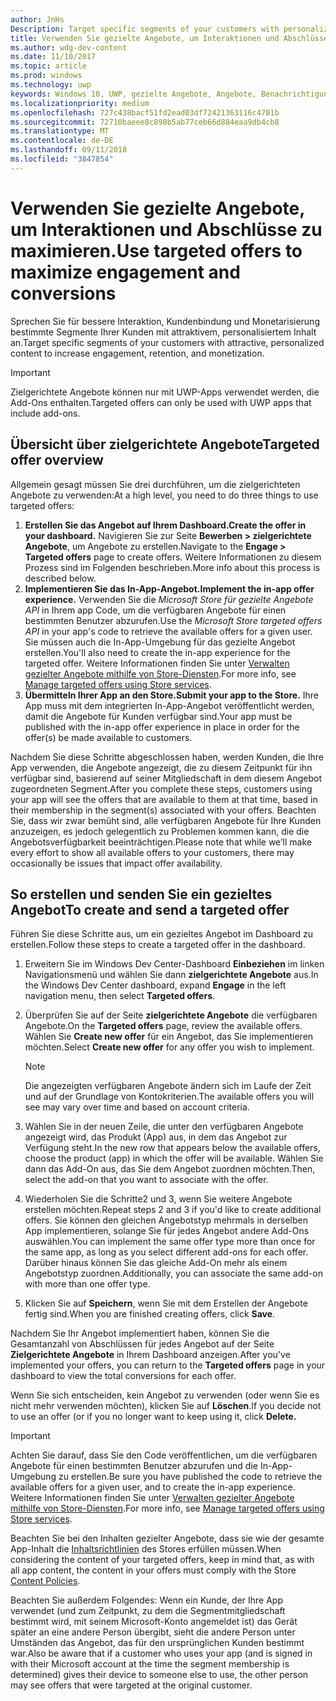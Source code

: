 ```yaml
---
author: JnHs
Description: Target specific segments of your customers with personalized content to increase engagement, retention, and monetization.
title: Verwenden Sie gezielte Angebote, um Interaktionen und Abschlüsse zu maximieren.
ms.author: wdg-dev-content
ms.date: 11/10/2017
ms.topic: article
ms.prod: windows
ms.technology: uwp
keywords: Windows 10, UWP, gezielte Angebote, Angebote, Benachrichtigungen
ms.localizationpriority: medium
ms.openlocfilehash: 727c438bacf51fd2ead03df72421363116c4701b
ms.sourcegitcommit: 72710baeee8c898b5ab77ceb66d884eaa9db4cb8
ms.translationtype: MT
ms.contentlocale: de-DE
ms.lasthandoff: 09/11/2018
ms.locfileid: "3847854"
---
```

# <a name="use-targeted-offers-to-maximize-engagement-and-conversions"></a><span data-ttu-id="89c26-103">Verwenden Sie gezielte Angebote, um Interaktionen und Abschlüsse zu maximieren.</span><span class="sxs-lookup"><span data-stu-id="89c26-103">Use targeted offers to maximize engagement and conversions</span></span>

<span data-ttu-id="89c26-104">Sprechen Sie für bessere Interaktion, Kundenbindung und Monetarisierung bestimmte Segmente Ihrer Kunden mit attraktivem, personalisiertem Inhalt an.</span><span class="sxs-lookup"><span data-stu-id="89c26-104">Target specific segments of your customers with attractive, personalized content to increase engagement, retention, and monetization.</span></span>

> [!IMPORTANT]
> <span data-ttu-id="89c26-105">Zielgerichtete Angebote können nur mit UWP-Apps verwendet werden, die Add-Ons enthalten.</span><span class="sxs-lookup"><span data-stu-id="89c26-105">Targeted offers can only be used with UWP apps that include add-ons.</span></span>

## <a name="targeted-offer-overview"></a><span data-ttu-id="89c26-106">Übersicht über zielgerichtete Angebote</span><span class="sxs-lookup"><span data-stu-id="89c26-106">Targeted offer overview</span></span>

<span data-ttu-id="89c26-107">Allgemein gesagt müssen Sie drei durchführen, um die zielgerichteten Angebote zu verwenden:</span><span class="sxs-lookup"><span data-stu-id="89c26-107">At a high level, you need to do three things to use targeted offers:</span></span>

1. **<span data-ttu-id="89c26-108">Erstellen Sie das Angebot auf Ihrem Dashboard.</span><span class="sxs-lookup"><span data-stu-id="89c26-108">Create the offer in your dashboard.</span></span>** <span data-ttu-id="89c26-109">Navigieren Sie zur Seite **Bewerben > zielgerichtete Angebote**, um Angebote zu erstellen.</span><span class="sxs-lookup"><span data-stu-id="89c26-109">Navigate to the **Engage > Targeted offers** page to create offers.</span></span> <span data-ttu-id="89c26-110">Weitere Informationen zu diesem Prozess sind im Folgenden beschrieben.</span><span class="sxs-lookup"><span data-stu-id="89c26-110">More info about this process is described below.</span></span>
2. **<span data-ttu-id="89c26-111">Implementieren Sie das In-App-Angebot.</span><span class="sxs-lookup"><span data-stu-id="89c26-111">Implement the in-app offer experience.</span></span>** <span data-ttu-id="89c26-112">Verwenden Sie die *Microsoft Store für gezielte Angebote API* in Ihrem app Code, um die verfügbaren Angebote für einen bestimmten Benutzer abzurufen.</span><span class="sxs-lookup"><span data-stu-id="89c26-112">Use the *Microsoft Store targeted offers API* in your app's code to retrieve the available offers for a given user.</span></span> <span data-ttu-id="89c26-113">Sie müssen auch die In-App-Umgebung für das gezielte Angebot erstellen.</span><span class="sxs-lookup"><span data-stu-id="89c26-113">You'll also need to create the in-app experience for the targeted offer.</span></span> <span data-ttu-id="89c26-114">Weitere Informationen finden Sie unter [Verwalten gezielter Angebote mithilfe von Store-Diensten](../monetize/manage-targeted-offers-using-windows-store-services.md).</span><span class="sxs-lookup"><span data-stu-id="89c26-114">For more info, see [Manage targeted offers using Store services](../monetize/manage-targeted-offers-using-windows-store-services.md).</span></span>
3. **<span data-ttu-id="89c26-115">Übermitteln Ihrer App an den Store.</span><span class="sxs-lookup"><span data-stu-id="89c26-115">Submit your app to the Store.</span></span>** <span data-ttu-id="89c26-116">Ihre App muss mit dem integrierten In-App-Angebot veröffentlicht werden, damit die Angebote für Kunden verfügbar sind.</span><span class="sxs-lookup"><span data-stu-id="89c26-116">Your app must be published with the in-app offer experience in place in order for the offer(s) be made available to customers.</span></span>

<span data-ttu-id="89c26-117">Nachdem Sie diese Schritte abgeschlossen haben, werden Kunden, die Ihre App verwenden, die Angebote angezeigt, die zu diesem Zeitpunkt für ihn verfügbar sind, basierend auf seiner Mitgliedschaft in dem diesem Angebot zugeordneten Segment.</span><span class="sxs-lookup"><span data-stu-id="89c26-117">After you complete these steps, customers using your app will see the offers that are available to them at that time, based in their membership in the segment(s) associated with your offers.</span></span> <span data-ttu-id="89c26-118">Beachten Sie, dass wir zwar bemüht sind, alle verfügbaren Angebote für Ihre Kunden anzuzeigen, es jedoch gelegentlich zu Problemen kommen kann, die die Angebotsverfügbarkeit beeinträchtigen.</span><span class="sxs-lookup"><span data-stu-id="89c26-118">Please note that while we’ll make every effort to show all available offers to your customers, there may occasionally be issues that impact offer availability.</span></span>


## <a name="to-create-and-send-a-targeted-offer"></a><span data-ttu-id="89c26-119">So erstellen und senden Sie ein gezieltes Angebot</span><span class="sxs-lookup"><span data-stu-id="89c26-119">To create and send a targeted offer</span></span>

<span data-ttu-id="89c26-120">Führen Sie diese Schritte aus, um ein gezieltes Angebot im Dashboard zu erstellen.</span><span class="sxs-lookup"><span data-stu-id="89c26-120">Follow these steps to create a targeted offer in the dashboard.</span></span>

1.  <span data-ttu-id="89c26-121">Erweitern Sie im Windows Dev Center-Dashboard **Einbeziehen** im linken Navigationsmenü und wählen Sie dann **zielgerichtete Angebote** aus.</span><span class="sxs-lookup"><span data-stu-id="89c26-121">In the Windows Dev Center dashboard, expand **Engage** in the left navigation menu, then select **Targeted offers**.</span></span>
2.  <span data-ttu-id="89c26-122">Überprüfen Sie auf der Seite **zielgerichtete Angebote** die verfügbaren Angebote.</span><span class="sxs-lookup"><span data-stu-id="89c26-122">On the **Targeted offers** page, review the available offers.</span></span> <span data-ttu-id="89c26-123">Wählen Sie **Create new offer** für ein Angebot, das Sie implementieren möchten.</span><span class="sxs-lookup"><span data-stu-id="89c26-123">Select **Create new offer** for any offer you wish to implement.</span></span>

    > [!NOTE]
    > <span data-ttu-id="89c26-124">Die angezeigten verfügbaren Angebote ändern sich im Laufe der Zeit und auf der Grundlage von Kontokriterien.</span><span class="sxs-lookup"><span data-stu-id="89c26-124">The available offers you will see may vary over time and based on account criteria.</span></span>

3.  <span data-ttu-id="89c26-125">Wählen Sie in der neuen Zeile, die unter den verfügbaren Angebote angezeigt wird, das Produkt (App) aus, in dem das Angebot zur Verfügung steht.</span><span class="sxs-lookup"><span data-stu-id="89c26-125">In the new row that appears below the available offers, choose the product (app) in which the offer will be available.</span></span> <span data-ttu-id="89c26-126">Wählen Sie dann das Add-On aus, das Sie dem Angebot zuordnen möchten.</span><span class="sxs-lookup"><span data-stu-id="89c26-126">Then, select the add-on that you want to associate with the offer.</span></span>
4.  <span data-ttu-id="89c26-127">Wiederholen Sie die Schritte2 und 3, wenn Sie weitere Angebote erstellen möchten.</span><span class="sxs-lookup"><span data-stu-id="89c26-127">Repeat steps 2 and 3 if you'd like to create additional offers.</span></span> <span data-ttu-id="89c26-128">Sie können den gleichen Angebotstyp mehrmals in derselben App implementieren, solange Sie für jedes Angebot andere Add-Ons auswählen.</span><span class="sxs-lookup"><span data-stu-id="89c26-128">You can implement the same offer type more than once for the same app, as long as you select different add-ons for each offer.</span></span> <span data-ttu-id="89c26-129">Darüber hinaus können Sie das gleiche Add-On mehr als einem Angebotstyp zuordnen.</span><span class="sxs-lookup"><span data-stu-id="89c26-129">Additionally, you can associate the same add-on with more than one offer type.</span></span>
5.  <span data-ttu-id="89c26-130">Klicken Sie auf **Speichern**, wenn Sie mit dem Erstellen der Angebote fertig sind.</span><span class="sxs-lookup"><span data-stu-id="89c26-130">When you are finished creating offers, click **Save**.</span></span>

<span data-ttu-id="89c26-131">Nachdem Sie Ihr Angebot implementiert haben, können Sie die Gesamtanzahl von Abschlüssen für jedes Angebot auf der Seite **Zielgerichtete Angebote** in Ihrem Dashboard anzeigen.</span><span class="sxs-lookup"><span data-stu-id="89c26-131">After you've implemented your offers, you can return to the **Targeted offers** page in your dashboard to view the total conversions for each offer.</span></span>

<span data-ttu-id="89c26-132">Wenn Sie sich entscheiden, kein Angebot zu verwenden (oder wenn Sie es nicht mehr verwenden möchten), klicken Sie auf **Löschen**.</span><span class="sxs-lookup"><span data-stu-id="89c26-132">If you decide not to use an offer (or if you no longer want to keep using it, click **Delete.**</span></span>

> [!IMPORTANT]
> <span data-ttu-id="89c26-133">Achten Sie darauf, dass Sie den Code veröffentlichen, um die verfügbaren Angebote für einen bestimmten Benutzer abzurufen und die In-App-Umgebung zu erstellen.</span><span class="sxs-lookup"><span data-stu-id="89c26-133">Be sure you have published the code to retrieve the available offers for a given user, and to create the in-app experience.</span></span> <span data-ttu-id="89c26-134">Weitere Informationen finden Sie unter [Verwalten gezielter Angebote mithilfe von Store-Diensten](../monetize/manage-targeted-offers-using-windows-store-services.md).</span><span class="sxs-lookup"><span data-stu-id="89c26-134">For more info, see [Manage targeted offers using Store services](../monetize/manage-targeted-offers-using-windows-store-services.md).</span></span>
>
> <span data-ttu-id="89c26-135">Beachten Sie bei den Inhalten gezielter Angebote, dass sie wie der gesamte App-Inhalt die [Inhaltsrichtlinien](https://docs.microsoft.com/en-us/legal/windows/agreements/store-policies) des Stores erfüllen müssen.</span><span class="sxs-lookup"><span data-stu-id="89c26-135">When considering the content of your targeted offers, keep in mind that, as with all app content, the content in your offers must comply with the Store [Content Policies](https://docs.microsoft.com/en-us/legal/windows/agreements/store-policies).</span></span>
>
> <span data-ttu-id="89c26-136">Beachten Sie außerdem Folgendes: Wenn ein Kunde, der Ihre App verwendet (und zum Zeitpunkt, zu dem die Segmentmitgliedschaft bestimmt wird, mit seinem Microsoft-Konto angemeldet ist) das Gerät später an eine andere Person übergibt, sieht die andere Person unter Umständen das Angebot, das für den ursprünglichen Kunden bestimmt war.</span><span class="sxs-lookup"><span data-stu-id="89c26-136">Also be aware that if a customer who uses your app (and is signed in with their Microsoft account at the time the segment membership is determined) gives their device to someone else to use, the other person may see offers that were targeted at the original customer.</span></span>
